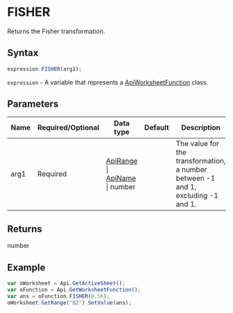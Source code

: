 # FISHER

Returns the Fisher transformation.

## Syntax

```javascript
expression.FISHER(arg1);
```

`expression` - A variable that represents a [ApiWorksheetFunction](../ApiWorksheetFunction.md) class.

## Parameters

| **Name** | **Required/Optional** | **Data type** | **Default** | **Description** |
| ------------- | ------------- | ------------- | ------------- | ------------- |
| arg1 | Required | [ApiRange](../../ApiRange/ApiRange.md) \| [ApiName](../../ApiName/ApiName.md) \| number |  | The value for the transformation, a number between -1 and 1, excluding -1 and 1. |

## Returns

number

## Example



```javascript editor-xlsx
var oWorksheet = Api.GetActiveSheet();
var oFunction = Api.GetWorksheetFunction();
var ans = oFunction.FISHER(0.56);
oWorksheet.GetRange("B2").SetValue(ans);



```
